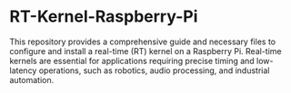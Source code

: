 # RT-Kernel-Raspberry-Pi
This repository provides a comprehensive guide and necessary files to configure and install a real-time (RT) kernel on a Raspberry Pi. Real-time kernels are essential for applications requiring precise timing and low-latency operations, such as robotics, audio processing, and industrial automation.

